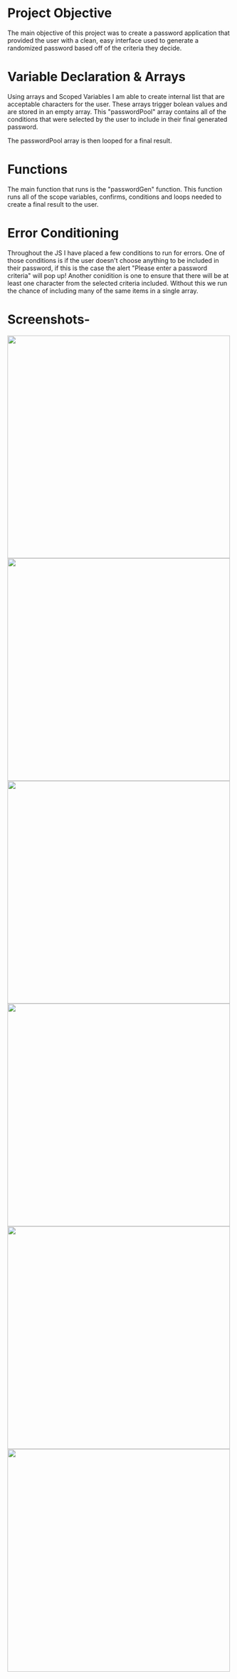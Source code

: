 # Project Objective

The main objective of this project was to create a password application that provided the user with a clean, easy interface used to generate a randomized password based off of the criteria they decide. 

# Variable Declaration & Arrays

Using arrays and Scoped Variables I am able to create internal list that are acceptable characters for the user. These arrays trigger bolean values and are stored in an empty array. This "passwordPool" array contains all of the conditions that were selected by the user to include in their final generated password. 

The passwordPool array is then looped for a final result. 

# Functions

The main function that runs is the "passwordGen" function. This function runs all of the scope variables, confirms, conditions and loops needed to create a final result to the user. 

# Error Conditioning

Throughout the JS I have placed a few conditions to run for errors. One of those conditions is if the user doesn't choose anything to be included in their password, if this is the case the alert "Please enter a password criteria" will pop up! Another conidition is one to ensure that there will be at least one character from the selected criteria included. Without this we run the chance of including many of the same items in a single array. 


# Screenshots-

<img src="Assets/ScreenShots/PickNumber.png" width = "500">
<img src="Assets/ScreenShots/LowerCase.png" width = "500">
<img src="Assets/ScreenShots/UpperCase.png" width = "500">
<img src="Assets/ScreenShots/IncludeNumbers.png" width = "500">
<img src="Assets/ScreenShots/SpecialCharacters.png" width = "500">
<img src="Assets/ScreenShots/22Result.png" width = "500">
